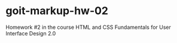 # goit-markup-hw-02
Homework #2 in the course HTML and CSS Fundamentals for User Interface Design 2.0
